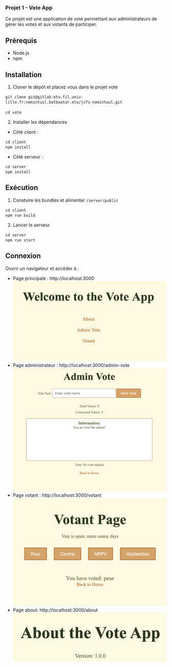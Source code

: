 ### Projet 1 - Vote App

Ce projet est une application de vote permettant aux administrateurs de gérer les votes et aux votants de participer.

## Prérequis

- Node.js
- npm

## Installation

1. Cloner le dépôt et placez vous dans le projet vote

```
git clone git@gitlab-etu.fil.univ-lille.fr:nomintuul.batbaatar.etu/jsfs-nomintuul.git

cd vote
```

2. Installer les dépendances

* Côté client :

```
cd client
npm install
```

* Côté serveur :

```
cd server
npm install
```

## Exécution

1. Constuire les bundles et alimenter `/server/public`

```
cd client
npm run build
```

2. Lancer le serveur

```
cd server
npm run start
```


## Connexion

Ouvrir un navigateur et accéder à :

- Page principale : http://localhost:3000
![principale](/images/home.png)
- Page administrateur : http://localhost:3000/admin-vote
![principale](/images/admin.png)
- Page votant : http://localhost:3000/votant
![principale](/images/voter.png)
- Page about: http://localhost:3000/about
![principale](/images/about.png)

